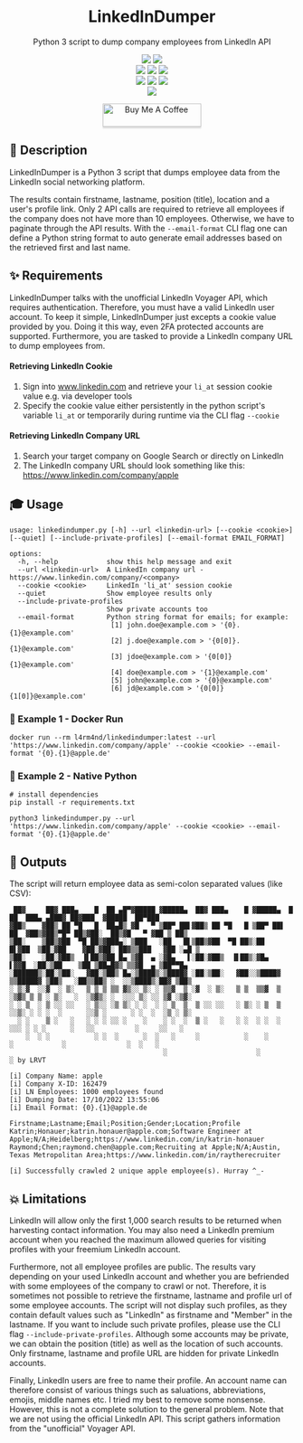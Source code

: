 <div align="center" width="100%">
    <h1>LinkedInDumper</h1>
    <p>Python 3 script to dump company employees from LinkedIn API</p><p>
    <a target="_blank" href="https://github.com/l4rm4nd"><img src="https://img.shields.io/badge/maintainer-LRVT-orange" /></a>
    <a target="_blank" href="https://GitHub.com/l4rm4nd/LinkedInDumper/graphs/contributors/"><img src="https://img.shields.io/github/contributors/l4rm4nd/LinkedInDumper.svg" /></a><br>
    <a target="_blank" href="https://GitHub.com/l4rm4nd/LinkedInDumper/commits/"><img src="https://img.shields.io/github/last-commit/l4rm4nd/LinkedInDumper.svg" /></a>
    <a target="_blank" href="https://GitHub.com/l4rm4nd/LinkedInDumper/issues/"><img src="https://img.shields.io/github/issues/l4rm4nd/LinkedInDumper.svg" /></a>
    <a target="_blank" href="https://github.com/l4rm4nd/LinkedInDumper/issues?q=is%3Aissue+is%3Aclosed"><img src="https://img.shields.io/github/issues-closed/l4rm4nd/LinkedInDumper.svg" /></a><br>
        <a target="_blank" href="https://github.com/l4rm4nd/LinkedInDumper/stargazers"><img src="https://img.shields.io/github/stars/l4rm4nd/LinkedInDumper.svg?style=social&label=Star" /></a>
    <a target="_blank" href="https://github.com/l4rm4nd/LinkedInDumper/network/members"><img src="https://img.shields.io/github/forks/l4rm4nd/LinkedInDumper.svg?style=social&label=Fork" /></a>
    <a target="_blank" href="https://github.com/l4rm4nd/LinkedInDumper/watchers"><img src="https://img.shields.io/github/watchers/l4rm4nd/LinkedInDumper.svg?style=social&label=Watch" /></a><br>
    <a target="_blank" href="https://hub.docker.com/repository/docker/l4rm4nd/linkedindumper/general"><img src="https://badgen.net/badge/icon/l4rm4nd%2Flinkedindumper:latest?icon=docker&label" /></a><br><p>
    <a href="https://www.buymeacoffee.com/LRVT" target="_blank"><img src="https://www.buymeacoffee.com/assets/img/custom_images/orange_img.png" alt="Buy Me A Coffee" style="height: 41px !important;width: 174px !important;box-shadow: 0px 3px 2px 0px rgba(190, 190, 190, 0.5) !important;-webkit-box-shadow: 0px 3px 2px 0px rgba(190, 190, 190, 0.5) !important;" ></a>
</div>

## 💬 Description

LinkedInDumper is a Python 3 script that dumps employee data from the LinkedIn social networking platform.

The results contain firstname, lastname, position (title), location and a user's profile link. Only 2 API calls are required to retrieve all employees if the company does not have more than 10 employees. Otherwise, we have to paginate through the API results. With the `--email-format` CLI flag one can define a Python string format to auto generate email addresses based on the retrieved first and last name.

## ✨ Requirements

LinkedInDumper talks with the unofficial LinkedIn Voyager API, which requires authentication. Therefore, you must have a valid LinkedIn user account. To keep it simple, LinkedInDumper just excepts a cookie value provided by you. Doing it this way, even 2FA protected accounts are supported. Furthermore, you are tasked to provide a LinkedIn company URL to dump employees from.

#### Retrieving LinkedIn Cookie

1. Sign into www.linkedin.com and retrieve your ``li_at`` session cookie value e.g. via developer tools
2. Specify the cookie value either persistently in the python script's variable ``li_at`` or temporarily during runtime via the CLI flag ``--cookie``

#### Retrieving LinkedIn Company URL

1. Search your target company on Google Search or directly on LinkedIn
2. The LinkedIn company URL should look something like this: https://www.linkedin.com/company/apple

## 🎓 Usage

````
usage: linkedindumper.py [-h] --url <linkedin-url> [--cookie <cookie>] [--quiet] [--include-private-profiles] [--email-format EMAIL_FORMAT]

options:
  -h, --help            show this help message and exit
  --url <linkedin-url>  A LinkedIn company url - https://www.linkedin.com/company/<company>
  --cookie <cookie>     LinkedIn 'li_at' session cookie
  --quiet               Show employee results only
  --include-private-profiles
                        Show private accounts too
  --email-format        Python string format for emails; for example:
                         [1] john.doe@example.com > '{0}.{1}@example.com'
                         [2] j.doe@example.com > '{0[0]}.{1}@example.com'
                         [3] jdoe@example.com > '{0[0]}{1}@example.com'
                         [4] doe@example.com > '{1}@example.com'
                         [5] john@example.com > '{0}@example.com'
                         [6] jd@example.com > '{0[0]}{1[0]}@example.com'
````

### 🐳 Example 1 - Docker Run

````
docker run --rm l4rm4nd/linkedindumper:latest --url 'https://www.linkedin.com/company/apple' --cookie <cookie> --email-format '{0}.{1}@apple.de'
````

### 🐍 Example 2 - Native Python

````
# install dependencies
pip install -r requirements.txt

python3 linkedindumper.py --url 'https://www.linkedin.com/company/apple' --cookie <cookie> --email-format '{0}.{1}@apple.de'
````

## 💎 Outputs

The script will return employee data as semi-colon separated values (like CSV):

````
 ██▓     ██▓ ███▄    █  ██ ▄█▀▓█████ ▓█████▄  ██▓ ███▄    █ ▓█████▄  █    ██  ███▄ ▄███▓ ██▓███  ▓█████  ██▀███  
▓██▒    ▓██▒ ██ ▀█   █  ██▄█▒ ▓█   ▀ ▒██▀ ██▌▓██▒ ██ ▀█   █ ▒██▀ ██▌ ██  ▓██▒▓██▒▀█▀ ██▒▓██░  ██▒▓█   ▀ ▓██ ▒ ██▒
▒██░    ▒██▒▓██  ▀█ ██▒▓███▄░ ▒███   ░██   █▌▒██▒▓██  ▀█ ██▒░██   █▌▓██  ▒██░▓██    ▓██░▓██░ ██▓▒▒███   ▓██ ░▄█ ▒
▒██░    ░██░▓██▒  ▐▌██▒▓██ █▄ ▒▓█  ▄ ░▓█▄   ▌░██░▓██▒  ▐▌██▒░▓█▄   ▌▓▓█  ░██░▒██    ▒██ ▒██▄█▓▒ ▒▒▓█  ▄ ▒██▀▀█▄  
░██████▒░██░▒██░   ▓██░▒██▒ █▄░▒████▒░▒████▓ ░██░▒██░   ▓██░░▒████▓ ▒▒█████▓ ▒██▒   ░██▒▒██▒ ░  ░░▒████▒░██▓ ▒██▒
░ ▒░▓  ░░▓  ░ ▒░   ▒ ▒ ▒ ▒▒ ▓▒░░ ▒░ ░ ▒▒▓  ▒ ░▓  ░ ▒░   ▒ ▒  ▒▒▓  ▒ ░▒▓▒ ▒ ▒ ░ ▒░   ░  ░▒▓▒░ ░  ░░░ ▒░ ░░ ▒▓ ░▒▓░
░ ░ ▒  ░ ▒ ░░ ░░   ░ ▒░░ ░▒ ▒░ ░ ░  ░ ░ ▒  ▒  ▒ ░░ ░░   ░ ▒░ ░ ▒  ▒ ░░▒░ ░ ░ ░  ░      ░░▒ ░      ░ ░  ░  ░▒ ░ ▒░
  ░ ░    ▒ ░   ░   ░ ░ ░ ░░ ░    ░    ░ ░  ░  ▒ ░   ░   ░ ░  ░ ░  ░  ░░░ ░ ░ ░      ░   ░░          ░     ░░   ░ 
    ░  ░ ░           ░ ░  ░      ░  ░   ░     ░           ░    ░       ░            ░               ░  ░   ░     
                                      ░                      ░                                         ░ by LRVT      

[i] Company Name: apple
[i] Company X-ID: 162479
[i] LN Employees: 1000 employees found
[i] Dumping Date: 17/10/2022 13:55:06
[i] Email Format: {0}.{1}@apple.de

Firstname;Lastname;Email;Position;Gender;Location;Profile
Katrin;Honauer;katrin.honauer@apple.com;Software Engineer at Apple;N/A;Heidelberg;https://www.linkedin.com/in/katrin-honauer
Raymond;Chen;raymond.chen@apple.com;Recruiting at Apple;N/A;Austin, Texas Metropolitan Area;https://www.linkedin.com/in/raytherecruiter

[i] Successfully crawled 2 unique apple employee(s). Hurray ^_-
````

## 💥 Limitations

LinkedIn will allow only the first 1,000 search results to be returned when harvesting contact information. You may also need a LinkedIn premium account when you reached the maximum allowed queries for visiting profiles with your freemium LinkedIn account.

Furthermore, not all employee profiles are public. The results vary depending on your used LinkedIn account and whether you are befriended with some employees of the company to crawl or not. Therefore, it is sometimes not possible to retrieve the firstname, lastname and profile url of some employee accounts. The script will not display such profiles, as they contain default values such as "LinkedIn" as firstname and "Member" in the lastname. If you want to include such private profiles, please use the CLI flag ``--include-private-profiles``. Although some accounts may be private, we can obtain the position (title) as well as the location of such accounts. Only firstname, lastname and profile URL are hidden for private LinkedIn accounts.

Finally, LinkedIn users are free to name their profile. An account name can therefore consist of various things such as saluations, abbreviations, emojis, middle names etc. I tried my best to remove some nonsense. However, this is not a complete solution to the general problem. Note that we are not using the official LinkedIn API. This script gathers information from the "unofficial" Voyager API.
